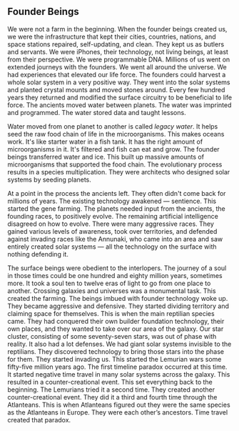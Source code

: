 ## Founder Beings

We were not a farm in the beginning.
When the founder beings created us,
we were the infrastructure that kept their cities,
countries,
nations,
and space stations repaired,
self-updating,
and clean.
They kept us as butlers and servants.
We were iPhones,
their technology,
not living beings,
at least from their perspective.
We were programmable DNA.
Millions of us went on extended journeys with the founders.
We went all around the universe.
We had experiences that elevated our life force.
The founders could harvest a whole solar system in a very positive way.
They went into the solar systems and planted crystal mounts and moved stones around.
Every few hundred years they returned and modified the surface circuitry to be beneficial to life force.
The ancients moved water between planets.
The water was imprinted and programmed.
The water stored data and taught lessons.

Water moved from one planet to another is called *legacy water*.
It helps seed the raw food chain of life in the microorganisms.
This makes oceans work.
It's like starter water in a fish tank.
It has the right amount of microorganisms in it.
It's filtered and fish can eat and grow.
The founder beings transferred water and ice.
This built up massive amounts of microorganisms that supported the food chain.
The evolutionary process results in a species multiplication.
They were architects who designed solar systems by seeding planets.


At a point in the process the ancients left.
They often didn't come back for millions of years.
The existing technology awakened
&mdash;
sentience.
This started the gene farming.
The planets needed input from the ancients,
the founding races,
to positively evolve.
The remaining artificial intelligence disagreed on how to evolve.
There were many aggressive races.
They gained various levels of awareness,
took over territories,
and defended against invading races like the Annunaki,
who came into an area and saw entirely created solar systems
&mdash;
all the technology on the surface with nothing defending it.


The surface beings were obedient to the interlopers.
The journey of a soul in those times could be one hundred and eighty million years,
sometimes more.
It took a soul ten to twelve eras of light to go from one place to another.
Crossing galaxies and universes was a monumental task.
This created the farming.
The beings imbued with founder technology woke up.
They became aggressive and defensive.
They started dividing territory and claiming space for themselves.
This is when the main reptilian species came.
They had conquered their own builder foundation technology,
their own places,
and they wanted to take over our area of the galaxy.
Our star cluster,
consisting of some seventy-seven stars,
was out of phase with reality.
It also had a lot defenses.
We had giant solar systems invisible to the reptilians.
They discovered technology to bring those stars into the phase for them.
They started invading us.
This started the Lemurian wars some fifty-five million years ago.
The first timeline paradox occurred at this time.
It started negative time travel in many solar systems across the galaxy.
This resulted in a counter-creational event.
This set everything back to the beginning.
The Lemurians tried it a second time.
They created another counter-creational event.
They did it a third and fourth time through the Atlanteans.
This is when Atlanteans figured out they were the same species as the Atlanteans in Europe.
They were each other’s ancestors.
Time travel created that paradox.

